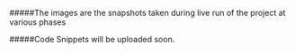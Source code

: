 #####The images are the snapshots taken during live run of the project at various phases

#####Code Snippets will be uploaded soon.
